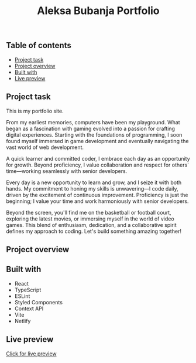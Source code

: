 <h1 align="center">
  Aleksa Bubanja Portfolio
</h1>
<br>

## Table of contents

- [Project task](#project-task)
- [Project overview](#project-overview)
- [Built with](#built-with)
- [Live preview](#live-preview)

## Project task

This is my portfolio site. 

From my earliest memories, computers have been my playground. What began as a fascination with gaming evolved into a passion for crafting digital experiences. Starting with the foundations of programming, I soon found myself immersed in game development and eventually navigating the vast world of web development.

A quick learner and committed coder, I embrace each day as an opportunity for growth. Beyond proficiency, I value collaboration and respect for others` time—working seamlessly with senior developers.

Every day is a new opportunity to learn and grow, and I seize it with both hands. My commitment to honing my skills is unwavering—I code daily, driven by the excitement of continuous improvement. Proficiency is just the beginning; I value your time and work harmoniously with senior developers.

Beyond the screen, you'll find me on the basketball or football court, exploring the latest movies, or immersing myself in the world of video games. This blend of enthusiasm, dedication, and a collaborative spirit defines my approach to coding. Let's build something amazing together!

## Project overview


## Built with

- React
- TypeScript
- ESLint
- Styled Components
- Context API
- Vite
- Netlify

## Live preview

[Click for live preview](https://aleksa-bubanja.netlify.app)

